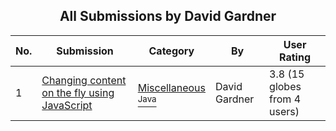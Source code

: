 ﻿<div align="center">

## All Submissions by David Gardner

</div>

No.  | Submission | Category | By   | User Rating
---- | ---------- | -------- | ---- | -----------
1 | [Changing content on the fly using JavaScript<br />](https://github.com/Planet-Source-Code/david-gardner-changing-content-on-the-fly-using-javascript__2-2345) | [Miscellaneous<br /><sup>Java</sup>](../ByCategory/miscellaneous__2-57.md) | David Gardner | 3.8 (15 globes from 4 users)
